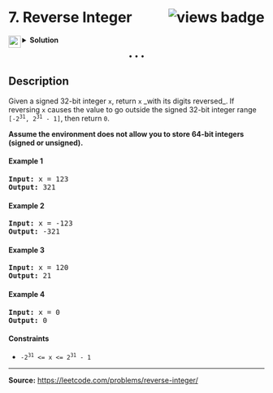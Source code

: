 <h1>
7. Reverse Integer
<img src="https://tinyurl.com/bdhmfarr" align="right" alt="views badge">
</h1>

<details>
<summary>
    <img src="https://git.io/JDE5D" height="24" align="left" alt="swift">
    <b>Solution</b>
</summary>

<br/>

```swift
class Solution {
    func reverse(_ x: Int) -> Int {
        var res = 0, valX = x
        while valX != 0 {
            res = res * 10
            res = res + (valX % 10)
            valX /= 10
        }
        return res < Int32.min || res > Int32.max ? 0 : res
    }
}
```

<p>
<a href="https://gist.github.com/asahiocean/28dd994d7a4a6d0f6c3371f341a663b1">
<img src="https://git.io/JDNlC" alt="GitHub Gist" height="18" align="center">
</a>
<a href="https://leetcode.com/problems/reverse-integer/discuss/1598636">
<img src="https://git.io/JDSVA" alt="LeetCode Discuss" height="28" align="right">
</a>
</p>
    
</details>

<p align="center">• • •</p>

<h2>Description</h2>

<p>
Given a signed 32-bit integer <code>x</code>, return <code>x</code> _with its digits reversed_. If reversing <code>x</code> causes the value to go outside the signed 32-bit integer range <code>[-2<sup>31</sup>, 2<sup>31</sup> - 1]</code>, then return <code>0</code>.

<b>Assume the environment does not allow you to store 64-bit integers (signed or unsigned).</b>

</p>

<h4>Example 1</h4>

<pre>
<b>Input:</b> x = 123
<b>Output:</b> 321
</pre>

<h4>Example 2</h4>

<pre>
<b>Input:</b> x = -123
<b>Output:</b> -321
</pre>

<h4>Example 3</h4>

<pre>
<b>Input:</b> x = 120
<b>Output:</b> 21
</pre>

<h4>Example 4</h4>

<pre>
<b>Input:</b> x = 0
<b>Output:</b> 0
</pre>

<h4>Constraints</h4>

<ul>
<li><code>-2<sup>31</sup> <= x <= 2<sup>31</sup> - 1</code></li>
</ul>

<hr>

<b>Source:</b> https://leetcode.com/problems/reverse-integer/

